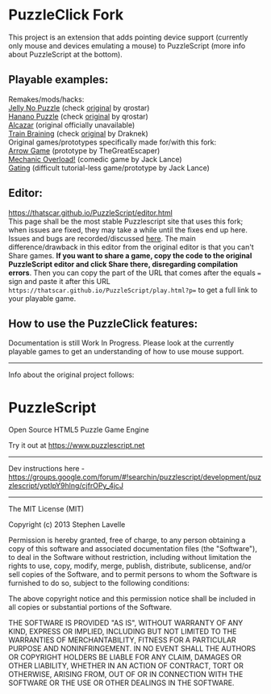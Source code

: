 PuzzleClick Fork
============
This project is an extension that adds pointing device support (currently only mouse and devices emulating a mouse) to PuzzleScript (more info about PuzzleScript at the bottom).

Playable examples:
------------
Remakes/mods/hacks:  
[Jelly No Puzzle](http://jackkutilek.com/puzzlescript/jelly-no-puzzle.html) (check [original](http://qrostar.skr.jp/en/jelly/) by qrostar)  
[Hanano Puzzle](https://thatscar.github.io/PuzzleScript/play.html?p=9effd54083b95a2edf3f27863189b99b) (check [original](http://qrostar.skr.jp/en/hanano/) by qrostar)  
[Alcazar](https://thatscar.github.io/PuzzleScript/play.html?p=58b506deaa8e97a5a5645b59e61fdd73) (original officially unavailable)  
[Train Braining](https://thatscar.github.io/PuzzleScript/play.html?p=2a59798c609c7bed373e5e5d7de19a1e) (check [original](https://www.draknek.org/games/puzzlescript/train.php) by Draknek)  
Original games/prototypes specifically made for/with this fork:  
[Arrow Game](https://thatscar.github.io/PuzzleScript/play.html?p=98361cbd0be01e3db78501b63c245068) (prototype by TheGreatEscaper)  
[Mechanic Overload!](https://thatscar.github.io/PuzzleScript/play.html?p=67df4144b005eca94f742f4914defc14) (comedic game by Jack Lance)  
[Gating](https://thatscar.github.io/PuzzleScript/play.html?p=5561f3438a9f1b1df0fa99fa6db960ec) (difficult tutorial-less game/prototype by Jack Lance)

Editor:
------------
https://thatscar.github.io/PuzzleScript/editor.html  
This page shall be the most stable Puzzlescript site that uses this fork; when issues are fixed, they may take a while until the fixes end up here.
Issues and bugs are recorded/discussed [here](https://github.com/ThatScar/PuzzleScript/issues).
The main difference/drawback in this editor from the original editor is that you can't Share games. **If you want to share a game, copy the code to the original PuzzleScript editor and click Share there, disregarding compilation errors**. Then you can copy the part of the URL that comes after the equals `=` sign and paste it after this URL `https://thatscar.github.io/PuzzleScript/play.html?p=` to get a full link to your playable game.

How to use the PuzzleClick features:
------------
Documentation is still Work In Progress. Please look at the currently playable games to get an understanding of how to use mouse support.

------------

Info about the original project follows:

PuzzleScript
============

Open Source HTML5 Puzzle Game Engine

Try it out at https://www.puzzlescript.net

-----

Dev instructions here - https://groups.google.com/forum/#!searchin/puzzlescript/development/puzzlescript/yptIpY9hlng/cjfrOPy_4jcJ

-----

The MIT License (MIT)

Copyright (c) 2013 Stephen Lavelle

Permission is hereby granted, free of charge, to any person obtaining a copy
of this software and associated documentation files (the "Software"), to deal
in the Software without restriction, including without limitation the rights
to use, copy, modify, merge, publish, distribute, sublicense, and/or sell
copies of the Software, and to permit persons to whom the Software is
furnished to do so, subject to the following conditions:

The above copyright notice and this permission notice shall be included in
all copies or substantial portions of the Software.

THE SOFTWARE IS PROVIDED "AS IS", WITHOUT WARRANTY OF ANY KIND, EXPRESS OR
IMPLIED, INCLUDING BUT NOT LIMITED TO THE WARRANTIES OF MERCHANTABILITY,
FITNESS FOR A PARTICULAR PURPOSE AND NONINFRINGEMENT. IN NO EVENT SHALL THE
AUTHORS OR COPYRIGHT HOLDERS BE LIABLE FOR ANY CLAIM, DAMAGES OR OTHER
LIABILITY, WHETHER IN AN ACTION OF CONTRACT, TORT OR OTHERWISE, ARISING FROM,
OUT OF OR IN CONNECTION WITH THE SOFTWARE OR THE USE OR OTHER DEALINGS IN
THE SOFTWARE.
